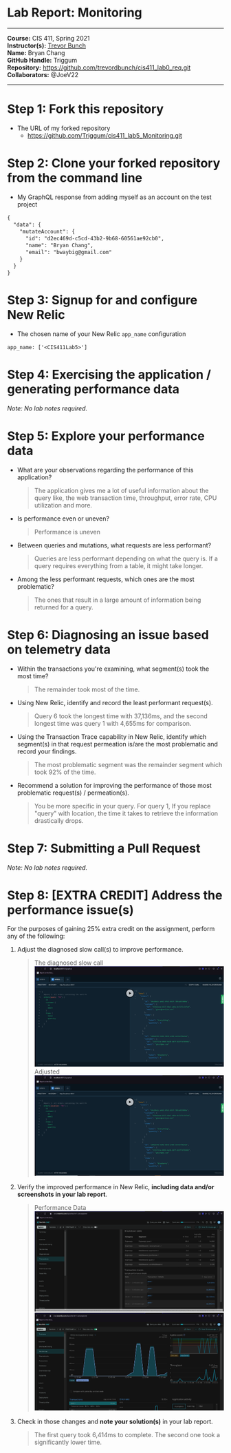# Lab Report: Monitoring
___
**Course:** CIS 411, Spring 2021  
**Instructor(s):** [Trevor Bunch](https://github.com/trevordbunch)  
**Name:** Bryan Chang  
**GitHub Handle:** Triggum   
**Repository:** https://github.com/trevordbunch/cis411_lab0_req.git
**Collaborators:** 
@JoeV22
___

# Step 1: Fork this repository
- The URL of my forked repository
  - https://github.com/Triggum/cis411_lab5_Monitoring.git

# Step 2: Clone your forked repository from the command line
- My GraphQL response from adding myself as an account on the test project
```
{
  "data": {
    "mutateAccount": {
      "id": "d2ec469d-c5cd-43b2-9b68-60561ae92cb0",
      "name": "Bryan Chang",
      "email": "bwaybig@gmail.com"
    }
  }
}
```

# Step 3: Signup for and configure New Relic
- The chosen name of your New Relic ```app_name``` configuration
```
app_name: ['<CIS411Lab5>']
```

# Step 4: Exercising the application / generating performance data

_Note: No lab notes required._

# Step 5: Explore your performance data
* What are your observations regarding the performance of this application? 
  > The application gives me a lot of useful information about the query like, the web transaction time, throughput, error rate, CPU utilization and more.  
* Is performance even or uneven? 
  > Performance is uneven
* Between queries and mutations, what requests are less performant? 
  > Queries are less performant depending on what the query is. If a query requires everything from a table, it might take longer.
* Among the less performant requests, which ones are the most problematic?
  > The ones that result in a large amount of information being returned for a query.

# Step 6: Diagnosing an issue based on telemetry data
* Within the transactions you're examining, what segment(s) took the most time?
  > The remainder took most of the time.
* Using New Relic, identify and record the least performant request(s).
  > Query 6 took the longest time with 37,136ms, and the second longest time was query 1 with 4,655ms for comparison.
* Using the Transaction Trace capability in New Relic, identify which segment(s) in that request permeation is/are the most problematic and record your findings.
  > The most problematic segment was the remainder segment which took 92% of the time.
* Recommend a solution for improving the performance of those most problematic request(s) / permeation(s).
  > You be more specific in your query. For query 1, If you replace "query" with location, the time it takes to retrieve the information drastically drops.

# Step 7: Submitting a Pull Request
_Note: No lab notes required._

# Step 8: [EXTRA CREDIT] Address the performance issue(s)
For the purposes of gaining 25% extra credit on the assignment, perform any of the following:
1. Adjust the diagnosed slow call(s) to improve performance.  
   >The diagnosed slow call
   ![pic1](../assets/step8_1.PNG)
   Adjusted
   ![pic1](../assets/step8_3.PNG)

2. Verify the improved performance in New Relic, **including data and/or screenshots in your lab report**.
   >Performance Data
   ![pic1](../assets/step8_2.PNG)
   ![pic1](../assets/step8_4.PNG)
3. Check in those changes and **note your solution(s)** in your lab report.
   >The first query took 6,414ms to complete. The second one took a significantly lower time.